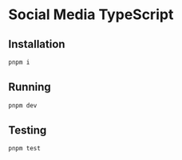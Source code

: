 # Social Media TypeScript

## Installation

```bash
pnpm i
```

## Running

```bash
pnpm dev
```

## Testing

```bash
pnpm test
```